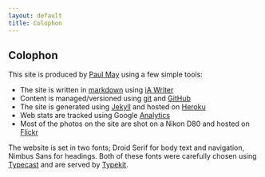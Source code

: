 ```yaml
---
layout: default
title: Colophon
---
```

## Colophon

This site is produced by <a href="/about">Paul May</a> using a few simple tools:

* The site is written in <a href="http://daringfireball.net/projects/markdown/">markdown</a> using <a href="http://www.iawriter.com">iA Writer</a>
* Content is managed/versioned using <a href="http://git-scm.com/">git</a> and <a href="https://github.com/paulmmay/blog.paulmay.org">GitHub</a>
* The site is generated using <a href="https://github.com/mojombo/jekyll/wiki">Jekyll</a> and hosted on <a href="http://www.heroku.com">Heroku</a>
* Web stats are tracked using Google <a href="http://google.com/analytics">Analytics</a>
* Most of the photos on the site are shot on a Nikon D80 and hosted on <a href="http://www.flickr.com/paulmmay">Flickr</a>

The website is set in two fonts; Droid Serif for body text and navigation, <span class="nimbus">Nimbus Sans</span> for headings. Both of these fonts were carefully chosen using <a href="http://www.typecastapp.com">Typecast</a> and are served by <a href="http://www.typekit.com">Typekit</a>. 
 